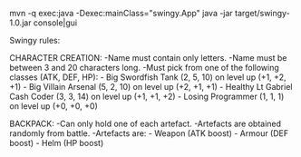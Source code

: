 mvn -q exec:java -Dexec:mainClass="swingy.App"
java -jar target/swingy-1.0.jar console|gui

Swingy rules:

CHARACTER CREATION:
-Name must contain only letters.
-Name must be between 3 and 20 characters long.
-Must pick from one of the following classes (ATK, DEF, HP): 
    - Big Swordfish Tank (2, 5, 10) on level up (+1, +2, +1)
    - Big Villain Arsenal (5, 2, 10) on level up (+2, +1, +1)
    - Healthy Lt Gabriel Cash Coder (3, 3, 14) on level up (+1, +1, +2)
    - Losing Programmer (1, 1, 1) on level up (+0, +0, +0)

BACKPACK:
-Can only hold one of each artefact.
-Artefacts are obtained randomly from battle.
-Artefacts are:
    - Weapon (ATK boost)
    - Armour (DEF boost)
    - Helm (HP boost)
